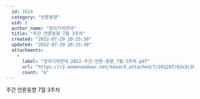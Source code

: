 ```yaml
---
  id: 1614
  category: "언론동향"
  uid: 2
  author_name: "정의기억연대"
  title: "주간 언론동향 7월 3주차"
  created: "2022-07-29 20:25:38"
  updated: "2022-07-29 20:25:38"
  attachments: 
    - 
      label: "정의기억연대_2022-주간-언론-동향_7월-3주차.pdf"
      url: "https://r2.womenandwar.net/kboard_attached/7/202207/62e3c3b24b9dc5204990.pdf"
      count: "6"
---
```

주간 언론동향 7월 3주차